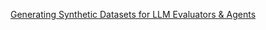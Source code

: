 [Generating Synthetic Datasets for LLM Evaluators & Agents](https://arize.com/docs/phoenix/cookbook/tracing-and-annotations/generating-synthetic-datasets-for-llm-evaluators-and-agents)
